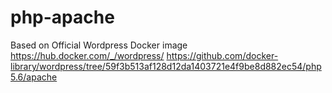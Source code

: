 # php-apache
Based on Official Wordpress Docker image
https://hub.docker.com/_/wordpress/
https://github.com/docker-library/wordpress/tree/59f3b513af128d12da1403721e4f9be8d882ec54/php5.6/apache
